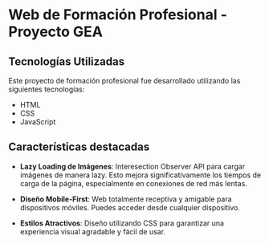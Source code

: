# Web de Formación Profesional - Proyecto GEA

## Tecnologías Utilizadas

Este proyecto de formación profesional fue desarrollado utilizando las siguientes tecnologías:

-   HTML
-   CSS
-   JavaScript

## Características destacadas

-   **Lazy Loading de Imágenes**: Interesection Observer API para cargar imágenes de manera lazy. Esto mejora significativamente los tiempos de carga de la página, especialmente en conexiones de red más lentas.

-   **Diseño Mobile-First**: Web totalmente receptiva y amigable para dispositivos móviles. Puedes acceder desde cualquier dispositivo.

-   **Estilos Atractivos**: Diseño utilizando CSS para garantizar una experiencia visual agradable y fácil de usar.
